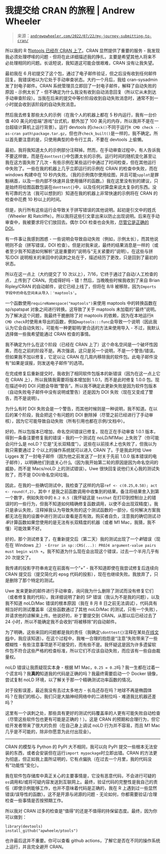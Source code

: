<!--yml

category: 未分类

date: 2024-05-27 15:05:21

-->

# 我提交给 CRAN 的旅程 | Andrew Wheeler

> 来源：[`andrewpwheeler.com/2022/07/22/my-journey-submitting-to-cran/`](https://andrewpwheeler.com/2022/07/22/my-journey-submitting-to-cran/)

所以我的 R 包[ptools 已经在 CRAN 上了](https://cran.r-project.org/package=ptools)。CRAN 显然提供了重要的服务 - 我发现我必须处理啰嗦的问题 - 但将在此详细描述我的挣扎，主要是希望其他人将来不必处理相同的问题。长话短说，我知道这可能会很艰难，CRAN 没有让我失望。

最初我在 6 月初提交了这个包，通过了电子邮件验证，但之后没有收到任何邮件回复。我错误地以为它处于手动审查状态。大约一个月后，我给 cran-sysadmin 发了封电子邮件。CRAN 系统管理员立即回了一封电子邮件，解释了自动失败的原因 - 示例太长了 - 但不确定为什么我没有收到自动消息回复（所以它从未到达手动审查阶段）。当我在后来的提交中等价阶段收到自动失败消息时，通常不到一小时就会收到该阶段的自动失败消息。

然后我去修复那些太久的示例（在我个人的机器上都在 5 秒内运行，我有一台价值 400 美元的低端“游戏”台式机，额外加了 100 美元的内存，所以我并不是在一台超级计算机上运行背景）。运行 devtools 的`check()`不同于运行`R CMD check --as-cran path\package.tar.gz`，但也许`check_built()`是一样的，我不确定。所以首先要注意的是，只使用典型的命令行工具，不要在 devtools 上偷懒。

最初，我将我知道太久的示例部分注释掉。然而，在手动审查过程中，有人告诉我不要这样做，而是在`donttest{}`中包裹太长的示例。运行时间的随机变化甚至让我在这方面失败了几次 - 有些示例在某些运行中通过了时间检查，但在其他运行中失败了。一些在我的机器上几乎立即运行的示例在 CRAN 的检查中失败，而在 windows 构建中在 10 秒内失败。（我的示例偶尔使用绘图，并且可能`spplot`是罪魁祸首，以及一些内部不快速并且使用循环的函数。）我在这里没有别的建议，只是始终将绘图函数包装在`donttest{}`中，以及任何对算盘来说太复杂的东西。没有可靠的方法（我可以想到的）知道在我的机器上非常快速的示例将在 CRAN 的检查中花费 10 秒以上的时间。

但是，执行所有这些运行会导致关于拼写错误的其他说明。起初是引文中的姓氏（Wheeler 和 Ratcliffe）。所以我将这些引文拿出来以防止出现说明。后来在手动审查中，我被要求将它们放回去。偶尔 DOI 检查也会失败，[尽管它是正确的 DOI](https://onlinelibrary.wiley.com/doi/10.1002/jip.1449)。

有一件事让我感到困惑 - 一些说明会导致自动失败（例如，示例太长），而其他说明则不会（拼写错误，DOI 检查）。但是对我来说，最终的结果消息是一样的（或者至少我不知道如何解析“这是重要的”说明与“无关紧要的”说明）。在这些与拼写/DOI 说明相关的来回中的讽刺之处在于，描述经历了更改，只是回到了最初的状态。

所以在这一点上（大约提交了 10 次以上），7/16，它终于通过了自动/人工检查的点，上传到了 CRAN。完成得好吗 - 错！然后，当晚晚些时候我收到了来自 Brian Ripley/CRAN 的自动邮件，说它已经上线了，但将在 8/8 被移除，因为`Imports 字段中的命名空间未从导入：'maptools'`。

一个函数使用`requireNamespace("maptools")`来使用 maptools 中的转换函数在 sp/spatspat 对象之间进行转换。这导致了关于 maptools 未加载的“最终”说明。为了解决这个问题，我最终干脆删除了对 maptools 的依赖，因为在本地运行`R CMD check`时使用未导出的函数，例如`maptools:::func`会导致一个说明（因此我认为它会自动失败）。可能有一种更聪明/更合适的方法来使用导入 - 不过，我默认选择做一些我希望能通过 CRAN 检查的事情。

我不确定为什么在这个阶段（已经在 CRAN 上了）这个命名空间是一个破坏性因素，而在之前的阶段不是。再次强调，这只是另一个说明，不是一个警告/错误。但如果我不加以修复，它足以让 CRAN 在几周内移除我的软件包。此电子邮件没有“如果是误报，则发送电子邮件”的选项。

在完成修复后重新提交时，我收到了相同软件包版本的新错误（因为在这一点上它在 CRAN 上），所以我猜我需要将版本增加到 1.0.1，而不是此时修复 1.0.0 包。现在描述中的 DOI 问题会导致“警告”。所以我不确定此更新失败是因为软件包版本（自动失败电子邮件中没有说明或警告）还是因为 DOI 失败（现在又变成了警告，而不是说明）。

为什么有时 DOI 失败会是一个警告，而其他时候则是一种说明，我不知道。在以后的某个阶段，我会把这个有问题的 DOI 删除掉（尽管之前已经进行了手动审核），因为它可能导致自动失败（所有引用也都在示例/文档中）。

好的，所以包版本已增加，命名空间错误已修复。现在正在手动审查 1.0.1 版本，得到一条备注要修复我的错误 - 我的一个测试在 noLD/M1Mac 上失败了（你可能会问什么是 noLD？它是“无长双精度”）。这些在以前技术上也失败了，但我以为我只需要通过 2 个以上的操作系统就可以进入 CRAN 了。于是我此时给 Uwe Ligges 发了一封电子邮件（因为他之前发送了一封关于先前 1.0.0 版本错误的电子邮件），以明确他们到底关心什么（因为我开始第二轮的原因是因为命名空间的威胁，而不是 Macs/noLD 上的测试错误）。Uwe 很快回复说他们关心我的测试失败了，而不是 DOI/命名空间垃圾。

因此，在我的一些确切测试中，我检查了这样的内容`ref <- c(0.25,0.58); act <- round(f,2)`，其中 `f` 是我之前函数调用中收集到的结果。备注将结果舍入到第一个数字，例如失败中的 `0.2 0.5`（我怀疑这是 `testhat` 在打印到控制台上的错误时的一些行为，但我不知道如何精确修复函数调用，以使不会出现双精度）。我只是承认失败，注释掉我认为导致失败的这个测试函数的一部分，任何解决方案我都无法在我的设置中进行测试以查看是否有效。购买者自负，注意我的确切测试*功率*计算函数如果您使用的是无法有长双精度的机器（或者 M1 Mac，我猜，我不懂）可能效果不好。

好的，那个测试修复了，在重新提交后（第二天）我的测试出现了一个*新*错误（现在在 Windows 上） - `Error in sp::CRS(...): PROJ4 argument-value pairs must begin with +`。我不知道为什么现在会出现这个错误，过去一个半月几乎有 20 次提交了。

我传递的投影字符串肯定在前面有一个“+” - 我不知道即使在我尝试修复后连续向 CRAN 提交后（提交简化的 epsg 代码的投影），现在也继续失败。我放弃了，只是删除了那个特定的测试。

Uwe 发来更新的邮件进行手动审查，询问我为什么删除了测试而没有修复它们（或者修复我的代码）。我详细说明了新的 SP 错误（我认为不是我的问题），以及我不知道 noLD/Mac 错误的根本原因（我在 8 月 8 日之前无法调试），代码具有相当好的测试覆盖率（这些函数通过了其他 noLD/Mac 的测试，只有一个失败），并请求他的谅解来上传。他说好的，补丁要提交到 CRAN。从那以后已经过去了 24 小时，所以不能确定我不会收到“将被移除”的自动邮件。

为了明确，这些来回的问题都是我的责任（我确定`\donttest{}`注释在某处[在线文档](https://r-pkgs.org/)中，我应该知道）。在这个过程中，我唯一合理的抱怨是“注意”失败带来了一些模糊性 - 有些注意事项是不可接受的，而有些不是。我怀疑这是因为许多遗留软件包不符合这些严格的检查标准，所以它们不应该自动失败，而应该有一些自由裁量权。

noLD 错误让我质疑现实本身 - 根据 M1 Mac，`0.25 = 0.2`吗？我一生都在过着一个谎言吗？我**真的**知道我的代码是正确的吗？我最终需要启动一个 Docker 镜像，尝试复制 noLD 环境，以了解关于那一个精确测试功率函数的情况。

对于投影误差，最近我没有去过太多地方 - 长岛还存在吗？地球不再是椭圆体吗？在我们的核心，我们只是大脑神经网络中的二进制位吗 - 难道我比机器还差吗？

这里有一个讽刺之处，那些具有更好的测试代码覆盖率的人更有可能失败自动检查（尽管这些软件包也更有可能是正确的！）。这是 CRAN 的预期和合理行为，但它给开发者带来了很大的负担（在自己身上调试 noLD 行为并不容易，而且 M1 Mac 几乎是不可能的，除非你愿意为此付出现金）。

* * *

CRAN 的模型与 Python 的 PyPI 大不相同，我可以向 PyPI 提交一些根本无法安装的东西，或者会安装但在运行`import mypackage`时立即出错。CRAN 的方法更为彻底，但正如我上面所证明的，它有点偏执（在过去一个月里，我的代码没有“功能性”变化）。

我在软件包存储库中真正关心的主要事情是，它没有恶意代码，不会进行可疑的`os`调用和/或将可疑内容发送到互联网上。最终，验证代码的完整性是我自己的责任（即使示例能够工作，也并不意味着代码是正确的，我在 R 上遇到过一些显然错误/误导性的函数）。这不是开源与闭源的问题 - 无论如何，你都需要验证/合理检查一些事情是否按预期工作。

所以我对 CRAN 过多的检查是“值得”的还是不值得的持保留态度。最终，因为你可以做到：

```
library(devtools)
install_github("apwheele/ptools")
```

也许最后这并不重要。你可以查看 github actions，了解它是否在不同的操作系统上运行，并且完全避开 CRAN。
